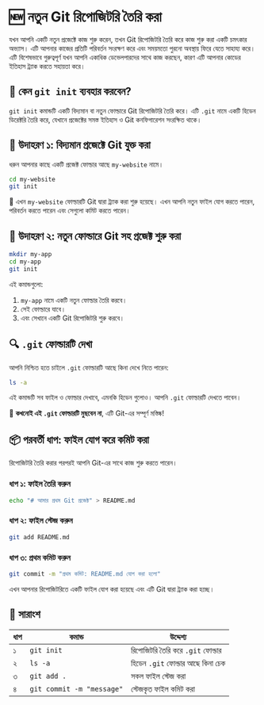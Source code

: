 # 🆕 নতুন Git রিপোজিটরি তৈরি করা

যখন আপনি একটি নতুন প্রজেক্টে কাজ শুরু করেন, তখন Git রিপোজিটরি তৈরি করে কাজ শুরু করা একটি চমৎকার অভ্যাস। এটি আপনার কাজের প্রতিটি পরিবর্তন সংরক্ষণ করে এবং সময়মতো পুরনো অবস্থায় ফিরে যেতে সাহায্য করে।
এটি বিশেষভাবে গুরুত্বপূর্ণ যখন আপনি একাধিক ডেভেলপারদের সাথে কাজ করছেন, কারণ এটি আপনার কোডের ইতিহাস ট্র্যাক করতে সহায়তা করে।

## 🔨 কেন `git init` ব্যবহার করবেন?

`git init` কমান্ডটি একটি বিদ্যমান বা নতুন ফোল্ডারে Git রিপোজিটরি তৈরি করে। এটি `.git` নামে একটি হিডেন ডিরেক্টরি তৈরি করে, যেখানে প্রজেক্টের সমস্ত ইতিহাস ও Git কনফিগারেশন সংরক্ষিত থাকে।


## 📁 উদাহরণ ১: বিদ্যমান প্রজেক্টে Git যুক্ত করা

ধরুন আপনার কাছে একটি প্রজেক্ট ফোল্ডার আছে `my-website` নামে।

```bash
cd my-website
git init
```

🎯 এখন `my-website` ফোল্ডারটি Git দ্বারা ট্র্যাক করা শুরু হয়েছে।
এখন আপনি নতুন ফাইল যোগ করতে পারেন, পরিবর্তন করতে পারেন এবং সেগুলো কমিট করতে পারেন।


## 📁 উদাহরণ ২: নতুন ফোল্ডারে Git সহ প্রজেক্ট শুরু করা

```bash
mkdir my-app
cd my-app
git init
```

এই কমান্ডগুলো:

1. `my-app` নামে একটি নতুন ফোল্ডার তৈরি করবে।
2. সেই ফোল্ডারে যাবে।
3. এবং সেখানে একটি Git রিপোজিটরি শুরু করবে।


## 🔍 `.git` ফোল্ডারটি দেখা

আপনি নিশ্চিত হতে চাইলে `.git` ফোল্ডারটি আছে কিনা দেখে নিতে পারেন:

```bash
ls -a
```

এই কমান্ডটি সব ফাইল ও ফোল্ডার দেখাবে, এমনকি হিডেন গুলোও। আপনি `.git` ফোল্ডারটি দেখতে পাবেন।

📌 **কখনোই এই `.git` ফোল্ডারটি মুছবেন না**, এটি Git-এর সম্পূর্ণ মস্তিষ্ক!


## 📦 পরবর্তী ধাপ: ফাইল যোগ করে কমিট করা

রিপোজিটরি তৈরি করার পরপরই আপনি Git-এর সাথে কাজ শুরু করতে পারেন।

### ধাপ ১: ফাইল তৈরি করুন

```bash
echo "# আমার প্রথম Git প্রজেক্ট" > README.md
```

### ধাপ ২: ফাইল স্টেজ করুন

```bash
git add README.md
```

### ধাপ ৩: প্রথম কমিট করুন

```bash
git commit -m "প্রথম কমিট: README.md যোগ করা হলো"
```
এখন আপনার রিপোজিটরিতে একটি ফাইল যোগ করা হয়েছে এবং এটি Git দ্বারা ট্র্যাক করা হচ্ছে।

## 📝 সারাংশ

| ধাপ | কমান্ড                    | উদ্দেশ্য                          |
| --- | ------------------------- | --------------------------------- |
| ১   | `git init`                | রিপোজিটরি তৈরি করে `.git` ফোল্ডার |
| ২   | `ls -a`                   | হিডেন `.git` ফোল্ডার আছে কিনা চেক |
| ৩   | `git add .`               | সকল ফাইল স্টেজ করা                |
| ৪   | `git commit -m "message"` | স্টেজকৃত ফাইল কমিট করা            |



